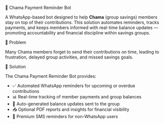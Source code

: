 🤖 Chama Payment Reminder Bot

A WhatsApp-based bot designed to help **Chama** (group savings) members stay on top of their contributions. This solution automates reminders, tracks payments, and keeps members informed with real-time balance updates — promoting accountability and financial discipline within savings groups.

🚨 Problem

Many Chama members forget to send their contributions on time, leading to frustration, delayed group activities, and missed savings goals.

🧠 Solution

The Chama Payment Reminder Bot provides:

- ✅ Automated WhatsApp reminders for upcoming or overdue contributions  
- 📊 Real-time tracking of member payments and group balances  
- 🔄 Auto-generated balance updates sent to the group  
- 📥 Optional PDF reports and insights for financial visibility  
- 📱 Premium SMS reminders for non-WhatsApp users  




